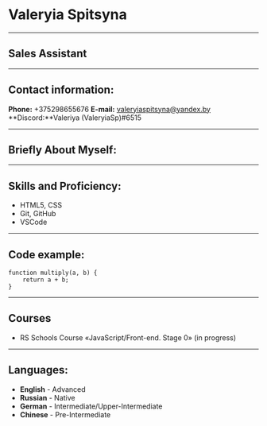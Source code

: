 # Valeryia Spitsyna
****
## Sales Assistant
-------
## Contact information:

**Phone:** +375298655676
**E-mail:** valeryiaspitsyna@yandex.by
**Discord:**Valeriya (ValeryiaSp)#6515
***********
## Briefly About Myself:

*******************
## Skills and Proficiency:
* HTML5, CSS
* Git, GitHub
* VSCode
******************
## Code example:
```
function multiply(a, b) {
    return a + b;
}
```

*********************
## Courses
* RS Schools Course «JavaScript/Front-end. Stage 0» (in progress)
***********************
## Languages:
* **English** - Advanced
* **Russian** - Native
* **German** - Intermediate/Upper-Intermediate
* **Chinese** - Pre-Intermediate 
